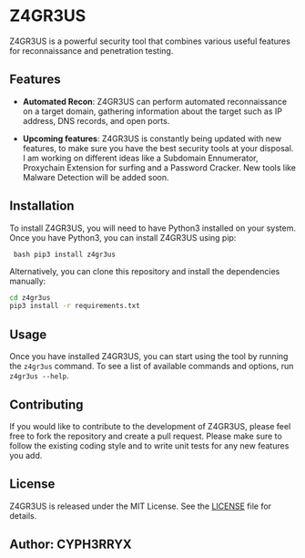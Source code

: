 # Z4GR3US

Z4GR3US is a powerful security tool that combines various useful features for reconnaissance and penetration testing.

## Features

- **Automated Recon**: Z4GR3US can perform automated reconnaissance on a target domain, gathering information about the target such as IP address, DNS records, and open ports.

- **Upcoming features**: Z4GR3US is constantly being updated with new features, to make sure you have the best security tools at your disposal. I am working on different ideas like a Subdomain Ennumerator, Proxychain Extension for surfing and a Password Cracker. New tools like Malware Detection will be added soon.

## Installation

To install Z4GR3US, you will need to have Python3 installed on your system. Once you have Python3, you can install Z4GR3US using pip:

``` bash pip3 install z4gr3us```


Alternatively, you can clone this repository and install the dependencies manually:

``` bash git clone https://github.com/<YOUR_USERNAME>/z4gr3us.git
cd z4gr3us
pip3 install -r requirements.txt
```


## Usage

Once you have installed Z4GR3US, you can start using the tool by running the `z4gr3us` command. To see a list of available commands and options, run `z4gr3us --help`.

## Contributing

If you would like to contribute to the development of Z4GR3US, please feel free to fork the repository and create a pull request. Please make sure to follow the existing coding style and to write unit tests for any new features you add.


## License

Z4GR3US is released under the MIT License. See the [LICENSE](LICENSE) file for details.


## Author: CYPH3RRYX
